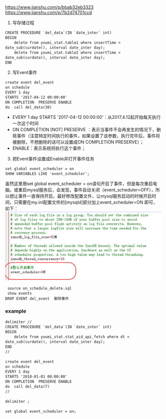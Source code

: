 
https://www.jianshu.com/p/bbab32eb3323
https://www.jianshu.com/p/7b2d74701ccd

1. 写存储过程
```
CREATE PROCEDURE `del_data`(IN `date_inter` int)
BEGIN
    delete from youmi_stat.table1 where insertTime < date_sub(curdate(), interval date_inter day);
    delete from youmi_stat.table2 where insertTime < date_sub(curdate(), interval date_inter day);
END
```
2. 写Event事件
```
create event del_event  
on schedule
EVERY 1 day
STARTS '2017-04-12 00:00:00'  
ON COMPLETION  PRESERVE ENABLE  
do  call del_data(30)
```
* EVERY 1 day STARTS '2017-04-12 00:00:00'：从2017.4.12起开始每天执行一次这个时间
* ON COMPLETION [NOT] PRESERVE ：表示当事件不会再发生的情况下，删除事件（注意特定时间执行的事件，如果设置了该参数，执行完毕后，事件将被删除，不想删除的话可以设置成ON COMPLETION PRESERVE）；
* ENABLE：表示系统将执行这个事件；

3. 把Event事件设置成Enable并打开事件任务

```
set global event_scheduler = on
SHOW VARIABLES LIKE 'event_scheduler';
```
虽然这里用set global event_scheduler = on语句开启了事件，但是每次重启电脑。或重启mysql服务后，会发现，事件自动关闭（event_scheduler=OFF），所以想让事件一直保持开启，最好修改配置文件，让mysql服务启动的时候开启时间，只需要在my.ini配置文件的[mysqld]部分加上event_scheduler=ON 即可，如下：
![](./img/event_scheduler.png)
```
 source on_schedule_delete.sql
 show events  
DROP EVENT del_event  删除事件
```


### example
```
delimiter //
CREATE PROCEDURE `del_data`(IN `date_inter` int)
BEGIN
    delete from youmi_stat.stat_aid_api_fetch where dt < date_sub(curdate(), interval date_inter day);
END
//

create event del_event  
on schedule
EVERY 1 day  
STARTS '2018-01-01 00:00:00'  
ON COMPLETION  PRESERVE ENABLE  
do  call del_data(7)
//

delimiter ;

set global event_scheduler = on;
```
